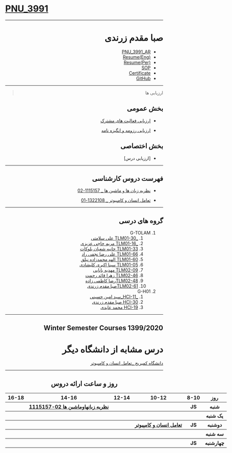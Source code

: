 # [PNU_3991](https://github.com/AliRazavi-edu/PNU_3991#TOC)

<div dir="rtl">
  
  -----------------
  
  # صبا مقدم زرندی  
  - [PNU_3991_AR](https://github.com/sabammz/PNU_3991_AR)
  - [Resume(Eng)](https://cvbuilder.me/Resume/en/c5263476-3434-4d23-934e-aa2ac41fed65?template=Template2)
  - [Resume(Per)](file:///C:/Users/user/Desktop/Resume-SabaMoghadam(Per).pdf)
  - [SOP](https://sabammz.github.io/sop)
  - [Certificate](https://www.sololearn.com/Certificate/1024-13004537/pdf/)
  - [GitHub](https://github.com/sabammz)
  
  -----------------
  > ارزیابی ها 
  
  ## بخش عمومی 
  - [ ارزیابی فعالیت های مشترک](https://github.com/sabammz/PNU_3991_AR/blob/main/XX_GeneralSection_CheckList_AR_3991.pdf)
  
  - [ارزیابی رزومه و انگیزه نامه ](https://github.com/sabammz/PNU_3991_AR/blob/main/XX_CV_CheckList_AR_3991.pdf)
  
  ## بخش اختصاصی 
  - [ارزیابی درس]
  -------------------
  
  ## فهرست دروس کارشناسی 
  
  - [نظریه زبان ها و ماشین ها _ 1115157-02](https://github.com/AliRazavi-edu/PNU_3991/tree/master/_BSc/Theory-of-Languages-and-Machines#TOC)
 
  - [تعامل انسان و کامپیوتر _ 1322108-01](https://github.com/AliRazavi-edu/PNU_3991/tree/master/_BSc/HumanComputerInteraction#TOC)
  
  
  ---------------------
  
  ## گروه های درسی
  
  
  1. G-TOLAM
     1. [_TLM01-30 علی سلامتی](https://github.com/AliRazavi-edu/PNU_3991/tree/master/_BSc/Theory-of-Languages-and-Machines/_1115157_01/30_%D8%B9%D9%84%D9%8A%20%D8%B3%D9%84%D8%A7%D9%85%D8%AA%D9%8A%20%D8%AE%D9%8A%D8%A7%D9%88%D9%8A)
     1. [_TLM01-16 مریم حاجی عزیزی](https://github.com/AliRazavi-edu/PNU_3991/tree/master/_BSc/Theory-of-Languages-and-Machines/_1115157_01/16_%D9%85%D8%B1%D9%8A%D9%85%20%D8%AD%D8%A7%D8%AC%D9%8A%20%D8%B9%D8%B2%D9%8A%D8%B2%D9%8A) 
     1. [TLM01-33 حانیه شعبان بلوکات](https://github.com/AliRazavi-edu/PNU_3991/tree/master/_BSc/Theory-of-Languages-and-Machines/_1115157_01/33_%D8%AD%D8%A7%D9%86%D9%8A%D9%87%20%D8%B4%D8%B9%D8%A8%D8%A7%D9%86%20%D8%A8%D9%84%D9%88%D9%83%D8%A7%D8%AA) 
     1. [TLM01-66 علی رضا نجفی راد](https://github.com/AliRazavi-edu/PNU_3991/tree/master/_BSc/Theory-of-Languages-and-Machines/_1115157_01/66_%D8%B9%D9%84%D9%8A%20%D8%B1%D8%B6%D8%A7%20%D9%86%D8%AC%D9%81%D9%8A%20%D8%B1%D8%A7%D8%AF)      
     1. [TLM01-60 الهه محمدزاده نيلق](https://github.com/AliRazavi-edu/PNU_3991/tree/master/_BSc/Theory-of-Languages-and-Machines/_1115157_01/60_%D8%A7%D9%84%D9%87%D9%87%20%D9%85%D8%AD%D9%85%D8%AF%D8%B2%D8%A7%D8%AF%D9%87%20%D9%86%D9%8A%D9%84%D9%82)
     1. [TLM01-05 سینا اکبری کلیشادی](https://github.com/AliRazavi-edu/PNU_3991/tree/master/_BSc/Theory-of-Languages-and-Machines/_1115157_01/05_%D8%B3%D9%8A%D9%86%D8%A7%20%D8%A7%D9%83%D8%A8%D8%B1%D9%8A%20%D9%83%D9%84%D9%8A%D8%B4%D8%A7%D8%AF%D9%8A)
     1. [TLM02-09 مهدیه بابایی](https://github.com/AliRazavi-edu/PNU_3991/tree/master/_BSc/Theory-of-Languages-and-Machines/_1115157_02/09_%D9%85%D9%87%D8%AF%D9%8A%D9%87%20%D8%A8%D8%A7%D8%A8%D8%A7%D8%A6%D9%8A)
     1. [TLM02-46 زهرا قائد رحمت](https://github.com/AliRazavi-edu/PNU_3991/tree/master/_BSc/Theory-of-Languages-and-Machines/_1115157_02/46_%D8%B2%D9%87%D8%B1%D8%A7%20%D9%82%D8%A7%D8%A6%D8%AF%D8%B1%D8%AD%D9%85%D8%AA)
     1. [TLM02-48رضا کاظمی زاده](https://github.com/AliRazavi-edu/PNU_3991/tree/master/_BSc/Theory-of-Languages-and-Machines/_1115157_02/48_%D8%B1%D8%B6%D8%A7%20%D9%83%D8%A7%D8%B8%D9%85%D9%8A%20%D8%B2%D8%A7%D8%AF%D9%87)
     1. [TLM02-61صبا مقدم زرندی ](https://github.com/AliRazavi-edu/PNU_3991/tree/master/_BSc/Theory-of-Languages-and-Machines/_1115157_02/61_%D8%B5%D8%A8%D8%A7%20%D9%85%D9%82%D8%AF%D9%85%20%D8%B2%D8%B1%D9%86%D8%AF%D9%8A)
 1. G-H01
     1. [_HCI-11_سید امین حسینی](https://github.com/AliRazavi-edu/PNU_3991/blob/ae1b7c2a1634ef1958a26d0489721e2258851b95/_BSc/HumanComputerInteraction/1322108_01/11_%D8%B3%D9%8A%D8%AF%D8%A7%D9%85%D9%8A%D9%86%20%D8%AD%D8%B3%D9%8A%D9%86%D9%8A/readme.md)    
     1. [HCI-30 صبا مقدم زرندی](https://github.com/AliRazavi-edu/PNU_3991/blob/ae1b7c2a1634ef1958a26d0489721e2258851b95/_BSc/HumanComputerInteraction/1322108_01/30_%D8%B5%D8%A8%D8%A7%20%D9%85%D9%82%D8%AF%D9%85%20%D8%B2%D8%B1%D9%86%D8%AF%D9%8A/readme.md)
     1. [HCI-19 محمد عابدی](https://github.com/AliRazavi-edu/PNU_3991/blob/ae1b7c2a1634ef1958a26d0489721e2258851b95/_BSc/HumanComputerInteraction/1322108_01/19_%D9%85%D8%AD%D9%85%D8%AF%20%D8%B9%D8%A7%D8%A8%D8%AF%D9%8A/readme.md)
    
 -------------------------------
 
 ## Winter Semester Courses 1399/2020

# درس مشابه از دانشگاه دیگر
[دانشگاه کمبریج _تعامل انسان و کامپیوتر	](https://www.cl.cam.ac.uk/teaching/1011/HCI/)

 -------------------------------
 <div align="center">
  
  ## روز و ساعت ارائه دروس
  </div>
  <div dir="ltr">
 
  
  <table style="width:150%">
    <tr>
       <th >16-18</th>
      <th >14-16</th>
       <th >12-14</th>
      <th >10-12</th>
       <th>8-10</th>
      <th> روز </th>
    </tr>
    <tr>
       <th ><a > </a></th>
       <th><a href="https://github.com/AliRazavi-edu/PNU_3991/tree/master/_BSc/Theory-of-Languages-and-Machines#TOC">نظريه زبانهاوماشين ها   02-1115157</a></th>
       <th></th>
       <th></th>
       <th> JS </th>
       <th >    شنبه     </th>
    </tr>
      <tr>
        <th ></th>
        <th ></th>
        <th ></th>
        <th ></th>
        <th ></th>
        <th>         یک شنبه         </th>
     </tr>
      <tr>
        <th ></th>
        <th ></th>
        <th ></th>
        <th ><a href="https://github.com/AliRazavi-edu/PNU_3991/tree/master/_BSc/HumanComputerInteraction#TOC"> تعامل انسان و کامپیوتر</a></th>
        <th >JS</th>
        <th>       دوشنبه        </th> 
     </tr>
      <tr>
        <th ></th>
        <th ></th>
        <th ></th>
        <th ></th>
        <th ></th>
        <th>            سه شنبه        </th>
     </tr>
      <tr>
        <th ></th>
        <th ></th>
        <th ></th>
        <th ></th>
        <th > JS </th>
        <th>چهارشنبه</th>
      </tr> 
  </table>
  </div>
  </div>
        
        
        
      
       
       
       
       
       
       
       
      
